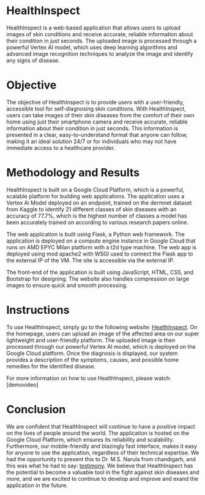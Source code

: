 
# HealthInspect
HealthInspect is a web-based application that allows users to upload images of skin conditions and receive accurate, reliable information about their condition in just seconds. The uploaded image is processed through a powerful Vertex AI model, which uses deep learning algorithms and advanced image recognition techniques to analyze the image and identify any signs of disease.

# Objective
The objective of HealthInspect is to provide users with a user-friendly, accessible tool for self-diagnosing skin conditions. With HealthInspect, users can take images of their skin diseases from the comfort of their own home using just their smartphone camera and receive accurate, reliable information about their condition in just seconds. This information is presented in a clear, easy-to-understand format that anyone can follow, making it an ideal solution 24/7 or for individuals who may not have immediate access to a healthcare provider.

# Methodology and Results
HealthInspect is built on a Google Cloud Platform, which is a powerful, scalable platform for building web applications. The application uses a Vertex Ai Model deployed on an endpoint, trained on the dermnet dataset from Kaggle to identify 21 different classes of skin diseases with an accuracy of 77.7%, which is the highest number of classes a model has been accurately trained on according to various research papers online.

The web application is built using Flask, a Python web framework. The application is deployed on a compute engine instance in Google Cloud that runs on AMD EPYC Milan platform with a t2d type machine. The web app is deployed using mod apache2 with WSGI used to connect the Flask app to the external IP of the VM. The site is accessible via the external IP.

The front-end of the application is built using JavaScript, HTML, CSS, and Bootstrap for designing. The website also handles compression on large images to ensure quick and smooth processing.

# Instructions
To use HealthInspect, simply go to the following website: [HealthInspect](http://34.131.86.88/). On the homepage, users can upload an image of the affected area on our super lightweight and user-friendly platform. The uploaded image is then processed through our powerful Vertex AI model, which is deployed on the Google Cloud platform. Once the diagnosis is displayed, our system provides a description of the symptoms, causes, and possible home remedies for the identified disease.

For more information on how to use HealthInspect, please watch: [demovideo]

# Conclusion
We are confident that HealthInspect will continue to have a positive impact on the lives of people around the world. The application is hosted on the Google Cloud Platform, which ensures its reliability and scalability. Furthermore, our mobile-friendly and blazingly fast interface, makes it easy for anyone to use the application, regardless of their technical expertise. We had the opportunity to present this to Dr. M.S. Narula from chandigarh, and this was what he had to say: [testimony](). We believe that HealthInspect has the potential to become a valuable tool in the fight against skin diseases and more, and we are excited to continue to develop and improve and exand the application in the future.

